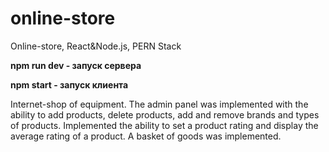 # online-store

Online-store, React&amp;Node.js, PERN Stack

**npm run dev - запуск сервера**

**npm start - запуск клиента**

Internet-shop of equipment. The admin panel was implemented with the ability to add products, delete products, add and remove brands and types of products. Implemented the ability to set a product rating and display the average rating of a product. A basket of goods was implemented.
